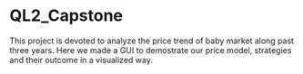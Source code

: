 # QL2_Capstone
This project is devoted to analyze the price trend of baby market along past three years.
Here we made a GUI to demostrate our price model, strategies and their outcome in a visualized way.
